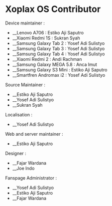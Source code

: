 Xoplax OS Contributor
=====================

Device maintainer :
* __Lenovo A706 : Estiko Aji Saputro
* __Xiaomi Redmi 1S : Sukran Syah
* __Samsung Galaxy Tab 2 : Yosef Adi Sulistyo
* __Samsung Galaxy Tab 3 : Yosef Adi Sulistyo
* __Samsung Galaxy Tab 4 : Yosef Adi Sulistyo
* __Xiaomi Redmi 2 : Andi Rachman
* __Samsung Galaxy MEGA 5.8 : Anca Imut
* __Samsung Galaxy S3 Mini : Estiko Aji Saputro
* __Smartfren Andromax i2 : Yosef Adi Sulistyo

Source Maintainer :
* __Estiko Aji Saputro
* __Yosef Adi Sulistyo
* __Sukran Syah

Localisation :
* __Yosef Adi Sulistyo

Web and server maintainer :
* __Estiko Aji Saputro

Designer :
* __Fajar Wardana
* __Joe Indo

Fanspage Administrator :
* __Yosef Adi Sulistyo
* __Estiko Aji Saputro
* __Fajar Wardana


